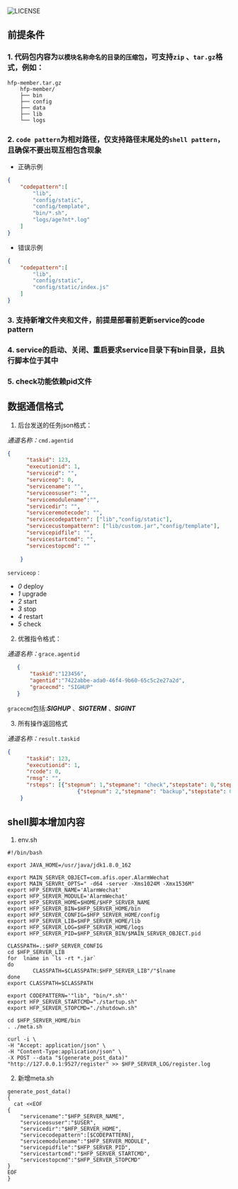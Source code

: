 ![LICENSE](https://img.shields.io/badge/license-Anti%20996-blue.svg?style=flat-square)

## 前提条件
### 1. 代码包内容为`以模块名称命名的目录的压缩包`，可支持`zip` 、`tar.gz`格式，例如：
```shell
hfp-member.tar.gz
    hfp-member/
    ├── bin
    ├── config
    ├── data
    ├── lib
    └── logs
```
### 2. `code pattern`为相对路径，仅支持路径末尾处的`shell pattern`，且确保不要出现互相包含现象
- 正确示例
```json
{
    "codepattern":[
        "lib",
        "config/static",
        "config/template",
        "bin/*.sh",
        "logs/age?nt*.log"
    ]
}
```

- 错误示例
```json
{
    "codepattern":[
        "lib",
        "config/static",
        "config/static/index.js"
    ]
}
```
### 3. 支持新增文件夹和文件，前提是部署前更新service的code pattern
### 4. service的启动、关闭、重启要求service目录下有bin目录，且执行脚本位于其中
### 5. check功能依赖pid文件
## 数据通信格式

1. 后台发送的任务json格式：

*通道名称：*`cmd.agentid`

```json
{
      "taskid": 123,
      "executionid": 1,
      "serviceid": "",
      "serviceop": 0,
      "servicename": "",
      "serviceosuser": "",
      "servicemodulename":"",
      "servicedir": "",
      "serviceremotecode": "",
      "servicecodepattern": ["lib","config/static"],
      "servicecustompattern": ["lib/custom.jar","config/template"],
      "servicepidfile": "",
      "servicestartcmd": "",
      "servicestopcmd": ""
      
    }

```
`serviceop：`

- *0* deploy
- *1* upgrade
- *2* start
- *3* stop
- *4* restart
- *5* check

2. 优雅指令格式：

*通道名称：*`grace.agentid`

```json
   {
       "taskid":"123456",
       "agentid":"7422abbe-ada0-46f4-9b60-65c5c2e27a2d",
       "gracecmd": "SIGHUP"
   }
```

`gracecmd`包括:***SIGHUP*** 、***SIGTERM*** 、***SIGINT***

3. 所有操作返回格式

*通道名称：*`result.taskid`

```json
{
      "taskid": 123,
      "executionid": 1,
      "rcode": 0,
      "rmsg": "",
      "rsteps": [{"stepnum": 1,"stepmane": "check","stepstate": 0,"stepmsg": "","steptime": ""},
                      {"stepnum": 2,"stepmane": "backup","stepstate": 0,"stepmsg": "","steptime": ""}]  
    }

```

## shell脚本增加内容
1. env.sh
```shell
#!/bin/bash

export JAVA_HOME=/usr/java/jdk1.8.0_162

export MAIN_SERVER_OBJECT=com.afis.oper.AlarmWechat
export MAIN_SERVRt_OPTS=" -d64 -server -Xms1024M -Xmx1536M"
export HFP_SERVER_NAME='AlarmWechat'
export HFP_SERVER_MODULE='AlarmWechat'
export HFP_SERVER_HOME=$HOME/$HFP_SERVER_NAME
export HFP_SERVER_BIN=$HFP_SERVER_HOME/bin
export HFP_SERVER_CONFIG=$HFP_SERVER_HOME/config
export HFP_SERVER_LIB=$HFP_SERVER_HOME/lib
export HFP_SERVER_LOG=$HFP_SERVER_HOME/logs
export HFP_SERVER_PID=$HFP_SERVER_BIN/$MAIN_SERVER_OBJECT.pid

CLASSPATH=.:$HFP_SERVER_CONFIG
cd $HFP_SERVER_LIB
for  lname in `ls -rt *.jar`
do
        CLASSPATH=$CLASSPATH:$HFP_SERVER_LIB"/"$lname
done
export CLASSPATH=$CLASSPATH

export CODEPATTERN='"lib", "bin/*.sh"'
export HFP_SERVER_STARTCMD="./startup.sh"
export HFP_SERVER_STOPCMD="./shutdown.sh"

cd $HFP_SERVER_HOME/bin 
. ./meta.sh

curl -i \
-H "Accept: application/json" \
-H "Content-Type:application/json" \
-X POST --data "$(generate_post_data)" "http://127.0.0.1:9527/register" >> $HFP_SERVER_LOG/register.log
```

2. 新增meta.sh
```shell
generate_post_data()
{
  cat <<EOF
{
    "servicename":"$HFP_SERVER_NAME",
    "serviceosuser":"$USER",
    "servicedir":"$HFP_SERVER_HOME",
    "servicecodepattern":[$CODEPATTERN],
    "servicemodulename":"$HFP_SERVER_MODULE",
    "servicepidfile":"$HFP_SERVER_PID",
    "servicestartcmd":"$HFP_SERVER_STARTCMD",
    "servicestopcmd":"$HFP_SERVER_STOPCMD"
}
EOF
}
```
